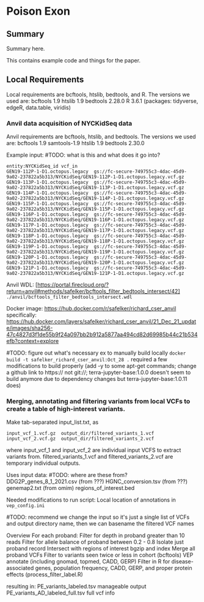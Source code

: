 # Poison Exon

## Summary
Summary here.

This contains example code and things for the paper.

## Local Requirements
Local requirements are bcftools, htslib, bedtools, and R. The versions we used are:
bcftools 1.9
htslib 1.9
bedtools 2.28.0
R 3.6.1 (packages: tidyverse, edgeR, data.table, viridis)

### Anvil data acquisition of NYCKidSeq data
Anvil requirements are bcftools, htslib, and bedtools. The versions we used are:
bcftools 1.9
samtools-1.9
htslib 1.9
bedtools 2.30.0

Example input:
#TODO: what is this and what does it go into?

```
entity:NYCKidSeq_id	vcf_in
GEN19-112P-1-D1.octopus.legacy	gs://fc-secure-749755c3-4dac-45d9-9a02-237822a5b313/NYCKidSeq/GEN19-112P-1-D1.octopus.legacy.vcf.gz
GEN19-113P-1-D1.octopus.legacy	gs://fc-secure-749755c3-4dac-45d9-9a02-237822a5b313/NYCKidSeq/GEN19-113P-1-D1.octopus.legacy.vcf.gz
GEN19-114P-1-D1.octopus.legacy	gs://fc-secure-749755c3-4dac-45d9-9a02-237822a5b313/NYCKidSeq/GEN19-114P-1-D1.octopus.legacy.vcf.gz
GEN19-115P-1-D1.octopus.legacy	gs://fc-secure-749755c3-4dac-45d9-9a02-237822a5b313/NYCKidSeq/GEN19-115P-1-D1.octopus.legacy.vcf.gz
GEN19-116P-1-D1.octopus.legacy	gs://fc-secure-749755c3-4dac-45d9-9a02-237822a5b313/NYCKidSeq/GEN19-116P-1-D1.octopus.legacy.vcf.gz
GEN19-117P-1-D1.octopus.legacy	gs://fc-secure-749755c3-4dac-45d9-9a02-237822a5b313/NYCKidSeq/GEN19-117P-1-D1.octopus.legacy.vcf.gz
GEN19-118P-1-D1.octopus.legacy	gs://fc-secure-749755c3-4dac-45d9-9a02-237822a5b313/NYCKidSeq/GEN19-118P-1-D1.octopus.legacy.vcf.gz
GEN19-119P-1-D1.octopus.legacy	gs://fc-secure-749755c3-4dac-45d9-9a02-237822a5b313/NYCKidSeq/GEN19-119P-1-D1.octopus.legacy.vcf.gz
GEN19-120P-1-D1.octopus.legacy	gs://fc-secure-749755c3-4dac-45d9-9a02-237822a5b313/NYCKidSeq/GEN19-120P-1-D1.octopus.legacy.vcf.gz
GEN19-121P-1-D1.octopus.legacy	gs://fc-secure-749755c3-4dac-45d9-9a02-237822a5b313/NYCKidSeq/GEN19-121P-1-D1.octopus.legacy.vcf.gz
```


Anvil WDL:
[https://portal.firecloud.org/?return=anvil#methods/safelker/bcftools_filter_bedtools_intersect/42]
`./anvil/bcftools_filter_bedtools_intersect.wdl`

Docker image:
https://hub.docker.com/r/safelker/richard_cser_anvil
specifically:
https://hub.docker.com/layers/safelker/richard_cser_anvil/21_Dec_21_update/images/sha256-47c4827d3f1de55b9f24a097bb2b912a5877aa494cd82d69985b44c21b534efb?context=explore

#TODO: figure out what's necessary
ex to manually build locally `docker build -t safelker_richard_cser_anvil:Oct_28 .` required a few modifications to build properly (add -y to some apt-get commands; change a github link to https:// not git://; terra-jupyter-base:1.0.0 doesn't seem to build anymore due to dependency changes but terra-jupyter-base:1.0.11 does)

### Merging, annotating and filtering variants from local VCFs to create a table of high-interest variants.
Make tab-separated input_list.txt, as
```
input_vcf_1.vcf.gz  output_dir/filtered_variants_1.vcf
input_vcf_2.vcf.gz  output_dir/filtered_variants_2.vcf
```
where input_vcf_1 and input_vcf_2 are individual input VCFS to extract variants from.
filtered_variants_1.vcf and filtered_variants_2.vcf are temporary individual outputs.


Uses input data:
#TODO: where are these from?
DDG2P_genes_8_1_2021.csv (from ???)
HGNC_conversion.tsv (from ???)
genemap2.txt (from omim)
regions_of_interest.bed


Needed modifications to run script:
Local location of annotations in `vep_config.ini`



#TODO: recommend we change the input so it's just a single list of VCFs and output directory name, then we can basename the filtered VCF names

Overview
For each proband:
   Filter for depth in proband greater than 10 reads
   Filter for allele balance of proband between 0.2 - 0.8
   Isolate just proband record
   Intersect with regions of interest
   bgzip and index
Merge all proband VCFs
Filter to variants seen twice or less in cohort (bcftools)
VEP annotate (including gnomad, topmed, CADD, GERP)
Filter in R for disease-associated genes, population frequency, CADD, GERP, and proper protein effects (process_filter_label.R)

resulting in:
PE_variants_labeled.tsv manageable output
PE_variants_AD_labeled_full.tsv full vcf info
